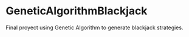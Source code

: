 # GeneticAlgorithmBlackjack
Final proyect using Genetic Algorithm to generate blackjack strategies.
